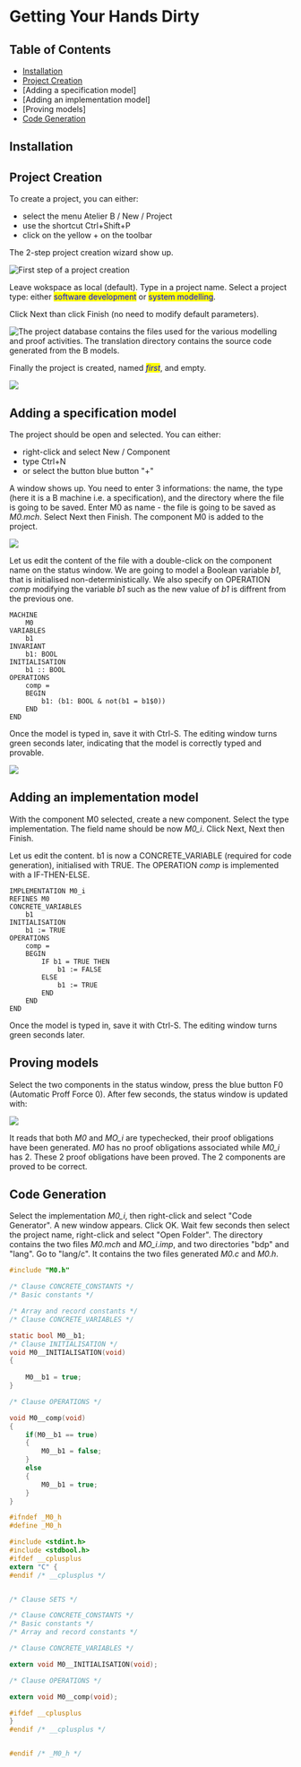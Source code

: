 # Getting Your Hands Dirty

## Table of Contents

- [Installation](#installation)
- [Project Creation](#project-creation)
- [Adding a specification model]
- [Adding an implementation model]
- [Proving models]
- [Code Generation](#code-generation)

## Installation

## Project Creation

To create a project, you can either:

* select the menu Atelier B / New / Project
* use the shortcut Ctrl+Shift+P
* click on the yellow + on the toolbar

The 2-step project creation wizard show up.

![First step of a project creation](images/create-project-1.jpg)

Leave wokspace as local (default). Type in a project name. Select a project type: either <mark style="color:blue;">software development</mark> or <mark style="color:blue;">system modelling</mark>.

Click Next than click Finish (no need to modify default parameters).

![The project database contains the files used for the various modelling and proof activities. The translation directory contains the source code generated from the B models.](images/create-project-2.jpg)

Finally the project is created, named _<mark style="color:blue;">first</mark>_, and empty.

![](images/create-project-3.jpg)

## Adding a specification model

The project should be open and selected. You can either:

- right-click and select New / Component
- type Ctrl+N
- or select the button blue button "+" 

A window shows up. You need to enter 3 informations: the name, the type (here it is a B machine i.e. a specification), and the directory where the file is going to be saved.
Enter M0 as name - the file is going to be saved as *M0.mch*. Select Next then Finish.
The component M0 is added to the project.

![](images/M0-initial-status.jpg)

Let us edit the content of the file with a double-click on the component name on the status window.
We are going to model a Boolean variable *b1*, that is initialised non-deterministically. We also specify on OPERATION *comp* modifying the variable *b1* such as the new value of *b1* is diffrent from the previous one.

```
MACHINE
    M0
VARIABLES
    b1
INVARIANT
    b1: BOOL
INITIALISATION
    b1 :: BOOL
OPERATIONS
    comp =
    BEGIN
        b1: (b1: BOOL & not(b1 = b1$0))
    END
END
```

Once the model is typed in, save it with Ctrl-S. The editing window turns green seconds later, indicating that the model is correctly typed and provable.

![](images/M0-saved.jpg)

## Adding an implementation model

With the component M0 selected, create a new component. Select the type implementation. The field name should be now *M0_i*. 
Click Next, Next then Finish.

Let us edit the content. b1 is now a CONCRETE_VARIABLE (required for code generation), initialised with TRUE. The OPERATION *comp* is implemented with a IF-THEN-ELSE.

```
IMPLEMENTATION M0_i
REFINES M0
CONCRETE_VARIABLES
    b1
INITIALISATION
    b1 := TRUE
OPERATIONS
    comp =
    BEGIN
        IF b1 = TRUE THEN 
            b1 := FALSE
        ELSE
            b1 := TRUE
        END
    END
END
```
Once the model is typed in, save it with Ctrl-S. The editing window turns green seconds later.

## Proving models

Select the two components in the status window, press the blue button F0 (Automatic Proff Force 0).
After few seconds, the status window is updated with:

![](images/M0-proved.jpg)

It reads that both *M0* and *MO_i* are typechecked, their proof obligations have been generated. *M0* has no proof obligations associated while *M0_i* has 2. These 2 proof obligations have been proved. The 2 components are proved to be correct.

## Code Generation

Select the implementation *M0_i*, then right-click and select "Code Generator". A new window appears. Click OK.
Wait few seconds then select the project name, right-click and select "Open Folder".
The directory contains the two files *M0.mch* and *MO_i.imp*, and two directories "bdp" and "lang". Go to "lang/c".
It contains the two files generated *M0.c* and *M0.h*.

```C
#include "M0.h"

/* Clause CONCRETE_CONSTANTS */
/* Basic constants */

/* Array and record constants */
/* Clause CONCRETE_VARIABLES */

static bool M0__b1;
/* Clause INITIALISATION */
void M0__INITIALISATION(void)
{
    
    M0__b1 = true;
}

/* Clause OPERATIONS */

void M0__comp(void)
{
    if(M0__b1 == true)
    {
        M0__b1 = false;
    }
    else
    {
        M0__b1 = true;
    }
}
```


```C
#ifndef _M0_h
#define _M0_h

#include <stdint.h>
#include <stdbool.h>
#ifdef __cplusplus
extern "C" {
#endif /* __cplusplus */


/* Clause SETS */

/* Clause CONCRETE_CONSTANTS */
/* Basic constants */
/* Array and record constants */

/* Clause CONCRETE_VARIABLES */

extern void M0__INITIALISATION(void);

/* Clause OPERATIONS */

extern void M0__comp(void);

#ifdef __cplusplus
}
#endif /* __cplusplus */


#endif /* _M0_h */
```






